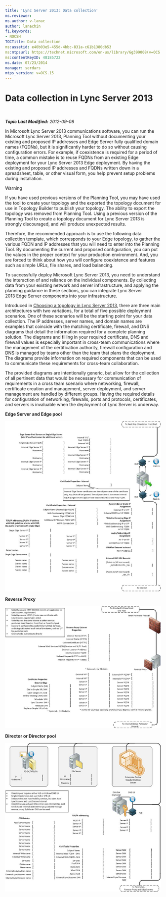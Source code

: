 ```yaml
---
title: 'Lync Server 2013: Data collection'
ms.reviewer: 
ms.author: v-lanac
author: lanachin
f1.keywords:
- NOCSH
TOCTitle: Data collection
ms:assetid: e40b03e5-455d-4bbc-831a-c61b1380db53
ms:mtpsurl: https://technet.microsoft.com/en-us/library/Gg399008(v=OCS.15)
ms:contentKeyID: 48185722
ms.date: 07/23/2014
manager: serdars
mtps_version: v=OCS.15
---
```


<div data-xmlns="http://www.w3.org/1999/xhtml">

<div class="topic" data-xmlns="http://www.w3.org/1999/xhtml" data-msxsl="urn:schemas-microsoft-com:xslt" data-cs="http://msdn.microsoft.com/en-us/">

<div data-asp="http://msdn2.microsoft.com/asp">

# Data collection in Lync Server 2013

</div>

<div id="mainSection">

<div id="mainBody">

<span> </span>

_**Topic Last Modified:** 2012-09-08_

In Microsoft Lync Server 2013 communications software, you can run the Microsoft Lync Server 2013, Planning Tool without documenting your existing and proposed IP addresses and Edge Server fully qualified domain names (FQDNs), but it is significantly harder to do so without causing configuration errors. For example, if coexistence is required for a period of time, a common mistake is to reuse FQDNs from an existing Edge deployment for your Lync Server 2013 Edge deployment. By having the existing and proposed IP addresses and FQDNs written down in a spreadsheet, table, or other visual form, you help prevent setup problems during installation.

<div>


> [!WARNING]  
> If you have used previous versions of the Planning Tool, you may have used the tool to create your topology and the exported the topology document for use in Topology Builder to publish your topology. The ability to export the topology was removed from Planning Tool. Using a previous version of the Planning Tool to create a topology document for Lync Server 2013 is strongly discouraged, and will produce unexpected results.



</div>

Therefore, the recommended approach is to use the following data collection template, which corresponds to your Edge topology, to gather the various FQDN and IP addresses that you will need to enter into the Planning Tool. By documenting the current and proposed configuration, you can put the values in the proper context for your production environment. And, you are forced to think about how you will configure coexistence and features such as simple URLs, file shares, and load balancing.

To successfully deploy Microsoft Lync Server 2013, you need to understand the interaction of and reliance on the individual components. By collecting data from your existing network and server infrastructure, and applying the planning guidance in these sections, you can integrate Lync Server 2013 Edge Server components into your infrastructure.

Introduced in [Choosing a topology in Lync Server 2013](lync-server-2013-choosing-a-topology.md), there are three main architectures with two variations, for a total of five possible deployment scenarios. One of these scenarios will be the starting point for your data collection. The IP addresses, server names, and domain names are examples that coincide with the matching certificate, firewall, and DNS diagrams that detail the information required for a complete planning solution. The diagrams and filling in your required certificate, DNS and firewall values is especially important in cross-team communications where the management of the certification authority, firewall configuration and DNS is managed by teams other than the team that plans the deployment. The diagrams provide information on required components that can be used to communicate these requirements for cross-team collaboration.

The provided diagrams are intentionally generic, but allow for the collection of all pertinent data that would be necessary for communication of requirements in a cross team scenario where networking, firewall, certificate creation and management, server deployment, and server management are handled by different groups. Having the required details for configuration of networking, firewalls, ports and protocols, certificates, and servers is invaluable when the deployment of Lync Server is underway.

**Edge Server and Edge pool**

![7624717a-ce99-4ae8-a929-2c4d74a2e47d](images/Gg399008.7624717a-ce99-4ae8-a929-2c4d74a2e47d(OCS.15).jpg "7624717a-ce99-4ae8-a929-2c4d74a2e47d")

**Reverse Proxy**

![cf63fc50-2d11-4334-afc8-2d664ba1b6bb](images/Gg399008.cf63fc50-2d11-4334-afc8-2d664ba1b6bb(OCS.15).jpg "cf63fc50-2d11-4334-afc8-2d664ba1b6bb")

**Director or Director pool**

![56ba29ff-1309-4d5d-bf5c-35372169e947](images/Gg399008.56ba29ff-1309-4d5d-bf5c-35372169e947(OCS.15).jpg "56ba29ff-1309-4d5d-bf5c-35372169e947")

</div>

<span> </span>

</div>

</div>

</div>

